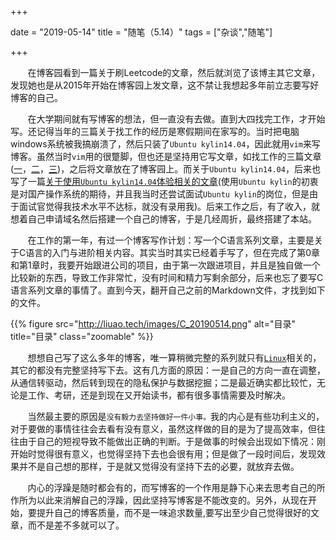 +++

date = "2019-05-14"
title = "随笔（5.14）"
tags = ["杂谈","随笔"]


+++

&nbsp; &nbsp; &nbsp; &nbsp;在博客园看到一篇关于刷Leetcode的文章，然后就浏览了该博主其它文章，发现她也是从2015年开始在博客园上发文章，这不禁让我想起多年前立志要写好博客的自己。

<!--more-->

&nbsp; &nbsp; &nbsp; &nbsp;在大学期间就有写博客的想法，但一直没有去做。直到大四找完工作，才开始写。还记得当年的三篇关于找工作的经历是寒假期间在家写的。当时把电脑windows系统被我搞崩溃了，然后只装了`Ubuntu kylin14.04`，因此就用`vim`来写博客。虽然当时`vim`用的很蹩脚，但也还是坚持用它写文章，如找工作的三篇文章([一](http://liuao.tech/post/20150121/)，[二](http://liuao.tech/post/20150122/)，[三](http://liuao.tech/post/20150123/))，之后将文章放在了博客园上。而关于`Ubuntu kylin14.04`，后来也写了一篇[关于使用`Ubuntu kylin14.04`体验相关的文章](http://liuao.tech/post/20150125/)(使用`Ubuntu kylin`的初衷是对国产操作系统的期待，并且我当时还尝试面试`Ubuntu kylin`的岗位，但是由于面试官觉得我技术水平不达标，就没有录用我)。后来工作之后，有了收入，就想着自己申请域名然后搭建一个自己的博客，于是几经周折，最终搭建了本站。

&nbsp; &nbsp; &nbsp; &nbsp;在工作的第一年，有过一个博客写作计划：写一个C语言系列文章，主要是关于C语言的入门与进阶相关内容。其实当时其实已经着手写了，但在完成了第0章和第1章时，我要开始跟进公司的项目，由于第一次跟进项目，并且是独自做一个比较新的东西，导致工作非常忙，没有时间和精力写剩余部分，后来也忘了要写C语言系列文章的事情了。直到今天，翻开自己之前的Markdown文件，才找到如下的文件。


{{% figure src="http://liuao.tech/images/C_20190514.png" alt="目录" title="目录" class="zoomable" %}}


&nbsp; &nbsp; &nbsp; &nbsp;想想自己写了这么多年的博客，唯一算稍微完整的系列就只有[`Linux`](http://liuao.tech/tags/linux/)相关的，其它的都没有完整坚持写下去。这有几方面的原因：一是自己的方向一直在调整，从通信转驱动，然后转到现在的隐私保护与数据挖掘；二是最近确实都比较忙，无论是工作、考研，还是到现在又开始读书，都有很多事情需要及时解决。

&nbsp; &nbsp; &nbsp; &nbsp;当然最主要的原因是`没有毅力去坚持做好一件小事。`我的内心是有些功利主义的，对于要做的事情往往会去看有没有意义，虽然这样做的目的是为了提高效率，但往往由于自己的短视导致不能做出正确的判断。于是做事的时候会出现如下情况：刚开始时觉得很有意义，也觉得坚持下去也会很有用；但是做了一段时间后，发现效果并不是自己想的那样，于是就又觉得没有坚持下去的必要，就放弃去做。

&nbsp; &nbsp; &nbsp; &nbsp;内心的浮躁是随时都会有的，而写博客的一个作用是静下心来去思考自己的所作所为以此来消解自己的浮躁，因此坚持写博客是不能改变的。另外，从现在开始，要提升自己的博客质量，而不是一味追求数量,要写出至少自己觉得很好的文章，而不是差不多就可以了。

